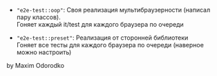 * `"e2e-test::oop"`: Своя реализация мультибраузерности (написал пару классов).  
Гоняет каждый it/test для каждого браузера по очереди  

* `"e2e-test::preset"`: Реализация от сторонней библиотеки  
Гоняет все тесты для каждого браузера по очереди (наверное можно настроить)
	
by Maxim Odorodko

